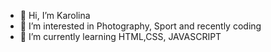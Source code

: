 - 👋 Hi, I’m Karolina
- 👀 I’m interested in Photography, Sport and recently coding
- 🌱 I’m currently learning HTML,CSS, JAVASCRIPT


<!---
Karkolo16/Karkolo16 is a ✨ special ✨ repository because its `README.md` (this file) appears on your GitHub profile.
You can click the Preview link to take a look at your changes.
--->
